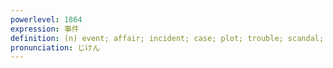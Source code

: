 ```yaml
---
powerlevel: 1864
expression: 事件
definition: (n) event; affair; incident; case; plot; trouble; scandal; (P)
pronunciation: じけん
---
```

